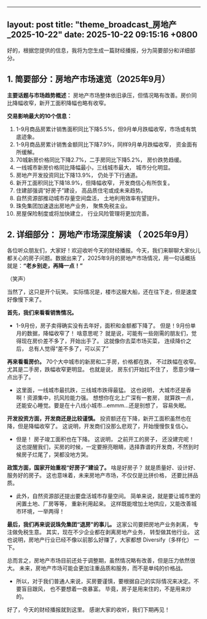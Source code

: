 
--- 
layout: post
title: "theme_broadcast_房地产_2025-10-22"
date: 2025-10-22 09:15:16 +0800
--- 

好的，根据您提供的信息，我将为您生成一篇财经播报，分为简要部分和详细部分。

## 1. 简要部分：房地产市场速览（2025年9月）

**主要话题与市场趋势概述：** 房地产市场整体依旧承压，但情况略有改善。房价同比降幅收窄，新开工面积降幅也略有收窄。

**交易影响最大的10个信息：**

1.  1-9月商品房累计销售面积同比下降5.5%，但9月单月跌幅收窄，市场或有筑底迹象。
2.  1-9月商品房累计销售金额同比下降7.9%，同样9月单月跌幅收窄， 资金面有所缓解。
3.  70城新房价格同比下降2.7%，二手房同比下降5.2%， 房价跌势趋缓。
4.  一线城市新房价格同比降幅最小，三线城市最大， 城市分化明显。
5.  房地产开发投资同比下降13.9%， 仍处于下行通道。
6.  新开工面积同比下降18.9%，但降幅收窄， 开发商信心有所恢复。
7.  住建部强调“好房子”建设， 高品质住宅或成未来趋势。
8.  自然资源部推动城市存量空间盘活， 土地利用效率有望提升。
9.  珠免集团加速退出房地产业务， 聚焦免税主业。
10. 房屋保险制度或将加快建立， 行业风险管理将更加完善。

## 2. 详细部分： 房地产市场深度解读 （ 2025年9月）

各位听众朋友们，大家好！欢迎收听今天的财经播报。今天，我们来聊聊大家伙儿都关心的房子问题。数据出来了，2025年9月的房地产市场情况，用一句话概括就是：**“老乡别走，再降一点！”**

（笑声）

当然了，这只是开个玩笑。 实际情况是，楼市这艘大船，还在往下走，但是速度好像慢下来了。

**首先，我们来看看销售情况。**

*   1-9月份，房子卖得确实没有去年好，面积和金额都下降了。 但是！9月份单月的数据，降幅收窄了！ 啥意思呢？ 就是说，可能有一些刚需的朋友们，觉得现在房价差不多了，开始出手了。 这就像你去菜市场买菜， 连续降价之后， 总有人觉得“差不多了，可以买了”

**再来看看房价。** 70个大中城市的新房和二手房，价格都在跌， 不过跌幅在收窄。尤其是二手房，跌幅收窄更明显。 也就是说， 房东们开始扛不住了， 愿意少赚一点出手了。

*   这里面，一线城市最抗跌，三线城市跌得最猛。 这也说明， 大城市还是香啊！资源集中，抗风险能力强。 想想你在北上广深有一套房， 就算跌一点， 还能安心睡觉。要是在十八线小城市...emmm...还是别想了， 容易失眠。

**开发投资方面，开发商还是比较谨慎。** 投资额还在下降，新开工面积虽然也在降，但是降幅收窄了。 这说明，开发商们没那么悲观了，开始慢慢恢复信心。

*   但是！ 房子竣工面积也在下降。 这说明， 之前开工的房子， 还没建完呢！ 这也提醒我们，买房的时候，一定要擦亮眼睛，选择靠谱的开发商，不然到时候房子烂尾了，哭都没地方哭。

**政策方面，国家开始重视“好房子”建设了。** 啥是好房子？ 就是质量好、设计好、服务好的房子。 这也意味着，未来房地产市场，不仅仅是比拼价格， 还要比拼品质。

*   此外，自然资源部还提出要盘活城市存量空间。 简单来说，就是要让城市里的闲置土地、厂房等等， 重新利用起来。 这样既能增加土地供应，又能改善城市环境，一举两得！

**最后，我们再来说说珠免集团“退房”的事儿。** 这家公司要把房地产业务剥离， 专注做免税生意。 其实，现在不少企业都在剥离房地产业务， 转型做其他行业。 这也说明，房地产行业已经不像以前那么好赚了，大家都想 Diversify（多样化） 一下。

总而言之，房地产市场目前还处于调整期，虽然情况略有改善，但是压力依然很大。 未来，房地产市场可能会更加注重品质和服务，而不是单纯的价格战。

*   所以，对于我们普通人来说，买房要谨慎，要根据自己的实际情况来决定。不要盲目跟风， 也不要想着一夜暴富。 毕竟，房子是用来住的，不是用来炒的。

好了，今天的财经播报就到这里。 感谢大家的收听，我们下期再见！